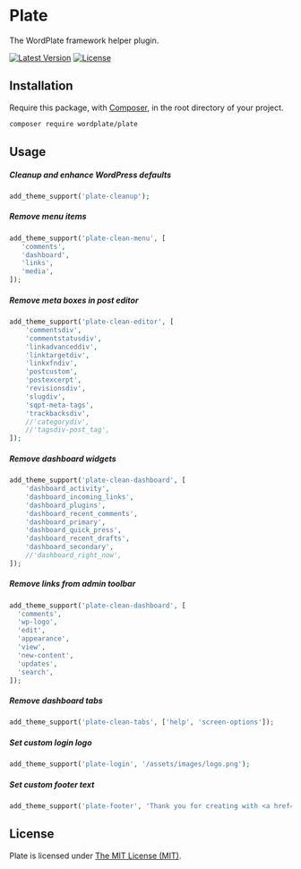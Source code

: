 # Plate

The WordPlate framework helper plugin.

[![Latest Version](https://img.shields.io/github/release/wordplate/plate.svg?style=flat)](https://github.com/wordplate/plate/releases)
[![License](https://img.shields.io/packagist/l/wordplate/plate.svg?style=flat)](https://packagist.org/packages/wordplate/plate)

## Installation

Require this package, with [Composer](https://getcomposer.org/), in the root directory of your project.

```bash
composer require wordplate/plate
```

## Usage

##### Cleanup and enhance WordPress defaults

```php
add_theme_support('plate-cleanup');
```

##### Remove menu items

```php
add_theme_support('plate-clean-menu', [
   'comments',
   'dashboard',
   'links',
   'media',
]);
```

##### Remove meta boxes in post editor

```php
add_theme_support('plate-clean-editor', [
    'commentsdiv',
    'commentstatusdiv',
    'linkadvanceddiv',
    'linktargetdiv',
    'linkxfndiv',
    'postcustom',
    'postexcerpt',
    'revisionsdiv',
    'slugdiv',
    'sqpt-meta-tags',
    'trackbacksdiv',
    //'categorydiv',
    //'tagsdiv-post_tag',
]);
```

##### Remove dashboard widgets

```php
add_theme_support('plate-clean-dashboard', [
    'dashboard_activity',
    'dashboard_incoming_links',
    'dashboard_plugins',
    'dashboard_recent_comments',
    'dashboard_primary',
    'dashboard_quick_press',
    'dashboard_recent_drafts',
    'dashboard_secondary',
    //'dashboard_right_now',
]);
```

##### Remove links from admin toolbar

```php
add_theme_support('plate-clean-dashboard', [
  'comments',
  'wp-logo',
  'edit',
  'appearance',
  'view',
  'new-content',
  'updates',
  'search',
]);
```

##### Remove dashboard tabs

```php
add_theme_support('plate-clean-tabs', ['help', 'screen-options']);
```

##### Set custom login logo

```php
add_theme_support('plate-login', '/assets/images/logo.png');
```

##### Set custom footer text

```php
add_theme_support('plate-footer', 'Thank you for creating with <a href="https://wordplate.github.io" target="_blank">WordPlate</a>.');
```

## License

Plate is licensed under [The MIT License (MIT)](LICENSE).
